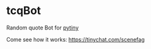 # tcqBot
Random quote Bot for <a href="https://github.com/alyak/pytiny">pytiny</a>

Come see how it works: https://tinychat.com/scenefag
